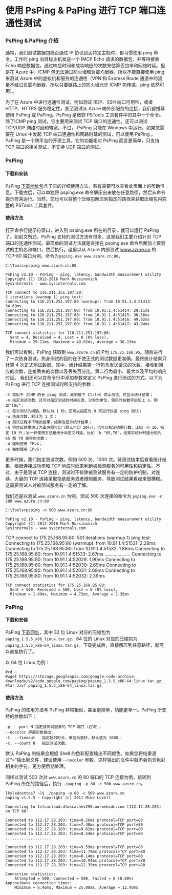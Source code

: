 <properties
	pageTitle="使用 PsPing & PaPing 进行 TCP 端口连通性测试"
	description="在 Windows 及 Linux 操作系统中分别使用 PsPing 和 PaPing 工具进行 TCP 端口连通性测试"
	services="virtual-network"
	documentationCenter=""
	authors=""
	manager=""
	editor=""
	tags="Azure,虚拟机,PSPing,PaPing,ping,IMCP"/>

<tags
    ms.service="virtual-network-aog"
    ms.date="12/08/2016"
    wacn.date="12/08/2016"/>

# 使用 PsPing & PaPing 进行 TCP 端口连通性测试 #

### PsPing & PaPing 介绍 ###

通常，我们测试数据包能否通过 IP 协议到达特定主机时，都习惯使用 ping 命令。工作时 ping 向目标主机发送一个 IMCP Echo 请求的数据包，并等待接收 Echo 响应数据包，通过响应时间和成功响应的次数来估算丢包率和网络时延。但是在 Azure 中，ICMP 包无法通过防火墙和负载均衡器，所以不能直接使用 ping 来测试 Azure 中的虚拟机和服务的连通性（VPN 和 Express Route 通道中的流量不经过负载均衡器，所以只要链路上的防火墙允许 ICMP 包传递，ping 依然可用）。

为了在 Azure 中进行连通性测试，例如测试 RDP、SSH 端口可用性，或者 HTTP、HTTPS 服务稳定性，甚至测试从 Azure 向外部服务的连接，我们都推荐使用 PsPing 或 PaPing。PsPing 是微软 PSTools 工具套件中的其中一个命令。除了ICMP ping 测试，它主要用来测试 TCP 端口的连通性，还可以测试 TCP/UDP 网络时延和带宽。不过， PsPing 只能在 Windows 中运行。如果您需要在 Linux 中发起 TCP 端口连通性和网路时延的测试，可以使用 PaPing 。PaPing 是一个跨平台的开源工具。它的功能相对 PsPing 而言更简单，只支持 TCP 端口的相关测试，不支持 UDP 端口的测试。

### PsPing ###

#### 下载和安装 ####

PsPing [下载地址](https://technet.microsoft.com/zh-cn/sysinternals/jj729731.aspx)包含了它的详细使用方法，若有需要可以查看此页面上的帮助信息。下载完后，可以单独将 psping.exe 命令解压出来放在任意路径，然后从命令提示符来运行。当然，您也可以将整个压缩包解压到指定的路径来获取压缩包内完整的 PSTools 工具套件。

#### 使用方法 ####

打开命令行提示符窗口，进入到 psping.exe 所在的目录，就可以运行 PsPing 了。如前文所述，PsPing 支持的测试方法有很多，这里我们主要介绍针对 TCP 端口的连通性测试。最简单的测试方法就是直接在 psping.exe 命令后面加上要测试的主机名和端口，然后执行。这里以从 Azure 内部测试 www.azure.cn 的 TCP-80 端口为例，命令为`psping.exe www.azure.cn:80`。

	C:\Tools>psping www.azure.cn:80
	
	PsPing v2.10 - PsPing - ping, latency, bandwidth measurement utility
	Copyright (C) 2012-2016 Mark Russinovich
	Sysinternals - www.sysinternals.com
	
	TCP connect to 116.211.251.197:80:
	5 iterations (warmup 1) ping test:
	Connecting to 116.211.251.197:80 (warmup): from 10.91.1.4:51413: 34.69ms
	Connecting to 116.211.251.197:80: from 10.91.1.4:51414: 29.11ms
	Connecting to 116.211.251.197:80: from 10.91.1.4:51415: 30.56ms
	Connecting to 116.211.251.197:80: from 10.91.1.4:51416: 49.02ms
	Connecting to 116.211.251.197:80: from 10.91.1.4:51417: 43.84ms
	
	TCP connect statistics for 116.211.251.197:80:
	  Sent = 4, Received = 4, Lost = 0 (0% loss),
	  Minimum = 29.11ms, Maximum = 49.02ms, Average = 38.13ms

我们可以看到，PsPing 获取到 `www.azure.cn` 的IP为 `175.25.168.95`。随后进行了一次热身测试，热身测试的目的在于使正式的测试数据更准确。最终统计结果只计算 4 次正式测试数据。其中，统计结果第一行包含发送请求的次数，接收到回应的次数，连接丢失的次数以及丢失百分比。第二行为最小、最大以及平均的响应时延。
我们还可以在命令行中添加参数来定义 PsPing 进行测试的方式。以下为 PsPing 进行 TCP 连接测试时所支持的参数：

	-t 类似于 ICMP 的长 ping 测试，直到按下 Ctrl+C 停止测试，并显示统计结果；
	-n 指定测试次数。还可以指定测试的时间长度，以秒为单位，使用时在数字后加上 s，例如“10s”；
	-i 每次测试的间隔，默认为 1 秒。还可以指定为 0 来进行快速 ping 测试；
	-w 热身次数，默认为 1 次；
	-q 测试过程中不输出结果，结束后显示统计结果；
	-h 将时延结果统计为直方图打印（默认打印 20行），也可以指定结果行数，比如 -h 10，指定 10 行；另一种使用方法是统计自定义时延，比如 -h "65,70"，结果将统计时延分别为 65 和 70 毫秒的次数；
	-4 强制使用 IPv4；
	-6 强制使用 IPv6；

更多时候，我们指定测试次数，例如 500 次、1000 次。待测试结束后查看统计结果，根据连接成功率和 TCP 响应时延来判断被检测服务的可用性和稳定性。不过，由于是测试 TCP 连接，测试时不排除被测试服务有一定的防护机制，对连续、大量的 TCP 连接采取拒绝服务或者限制服务，导致测试结果看起来很槽糕。这需要测试人对被测试服务有一定的了解。

我们还是以测试 `www.azure.cn` 为例，测试 500 次连接的命令为 `psping.exe -n 500 www.azure.cn:80`

	C:\Tools>psping -n 500 www.azure.cn:80
	
	PsPing v2.10 - PsPing - ping, latency, bandwidth measurement utility
	Copyright (C) 2012-2016 Mark Russinovich
	Sysinternals - www.sysinternals.com
	
TCP connect to 175.25.168.95:80:
	501 iterations (warmup 1) ping test:
	Connecting to 175.25.168.95:80 (warmup): from 10.91.1.4:51531: 2.28ms
	Connecting to 175.25.168.95:80: from 10.91.1.4:51532: 1.86ms
	Connecting to 175.25.168.95:80: from 10.91.1.4:51533: 2.67ms
	....................
	Connecting to 175.25.168.95:80: from 10.91.1.4:52029: 1.90ms
	Connecting to 175.25.168.95:80: from 10.91.1.4:52030: 2.69ms
	Connecting to 175.25.168.95:80: from 10.91.1.4:52031: 2.69ms
	Connecting to 175.25.168.95:80: from 10.91.1.4:52032: 2.39ms
	
	TCP connect statistics for 175.25.168.95:80:
	  Sent = 500, Received = 500, Lost = 0 (0% loss),
	  Minimum = 1.49ms, Maximum = 4.72ms, Average = 2.35ms

### PaPing ###

#### 下载和安装 ####

PaPing [下载网址](https://code.google.com/archive/p/paping/downloads)，其中 32 位 Linux 对应的压缩包为 `paping_1.5.5_x86_linux.tar.gz`，64 位的 Linux 对应的压缩包为 `paping_1.5.5_x86-64_linux.tar.gz`。下载完成后，直接解压到任意路径，就可以直接执行了。

以 64 位 Linux 为例：

	#cd ~
	#wget https://storage.googleapis.com/google-code-archive-downloads/v2/code.google.com/paping/paping_1.5.5_x86-64_linux.tar.gz
	#tar zxvf paping_1.5.5_x86-64_linux.tar.gz

#### 使用方法 ####

PaPing 的使用方法与 PsPing 非常相似，甚至更简单，功能更单一。PaPing 所支持的参数如下：

	-p, --port N 指定被测试服务的 TCP 端口（必须）；
	--nocolor 屏蔽彩色输出；
	-t, --timeout	指定超时时长，单位为毫秒，默认值为 1000；
	-c, --count N	指定测试次数。

默认 PaPing 的结果会根据 Shell 的色彩配置输出不同颜色。如果您将结果通过“>”输出到文件，建议使用 `--nocolor` 参数。这样输出的文件中就不会包含色彩相关的字符，更方便后期处理。

同样以测试 500 次对 `www.azure.cn` 的 80 端口的 TCP 连接为例，跳转到 PaPing 所在的路径后，执行 `./paping -p 80 -c 500 www.azure.cn`。
	
	[kyle@centos7 ~]$ ./paping -p 80 -c 500 www.azure.cn
	paping v1.5.5 - Copyright (c) 2011 Mike Lovell
	
	Connecting to 1stcncloud.dtwscachev290.ourwebcdn.com [112.17.28.203] on TCP 80:
	
	Connected to 112.17.28.203: time=8.26ms protocol=TCP port=80
	Connected to 112.17.28.203: time=7.48ms protocol=TCP port=80
	Connected to 112.17.28.203: time=9.62ms protocol=TCP port=80
	Connected to 112.17.28.203: time=8.54ms protocol=TCP port=80
	....................
	
	Connected to 112.17.28.203: time=9.59ms protocol=TCP port=80
	Connected to 112.17.28.203: time=11.79ms protocol=TCP port=80
	Connected to 112.17.28.203: time=8.14ms protocol=TCP port=80
	Connected to 112.17.28.203: time=10.94ms protocol=TCP port=80
	Connected to 112.17.28.203: time=22.35ms protocol=TCP port=80
	
	Connection statistics:
		Attempted = 500, Connected = 500, Failed = 0 (0.00%)
	Approximate connection times:
		Minimum = 6.46ms, Maximum = 25.00ms, Average = 12.40ms
